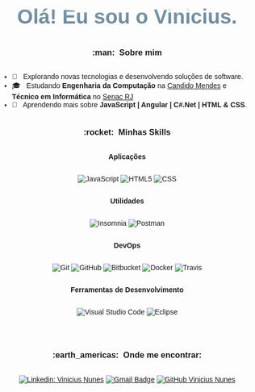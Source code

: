 <!DOCTYPE html>
<html lang="en">
<head>
    <meta charset="UTF-8">
    <meta http-equiv="X-UA-Compatible" content="IE=edge">
    <meta name="viewport" content="width=device-width, initial-scale=1.0">
    <title>Document</title>
<style>
    body,html{margin:0;padding:0;height:100%;}
body{
  background:url('https://farm9.staticflickr.com/8760/17195790401_ceeeafcddb_o.jpg');
  background-size:cover;
  font-family: 'Cabin Condensed', sans-serif;
  display:flex;
  flex-direction:column;
  justify-content:center;
  align-items:center;
}
svg{font-weight:bold;max-width:600px;height:auto;}
</style>
</head>
<body>
    <svg viewbox="0 0 100 20">
        <defs>
          <linearGradient id="gradient" x1="0" x2="0" y1="0" y2="1">
            <stop offset="5%" stop-color="#326384"/>
            <stop offset="95%" stop-color="#123752"/>
          </linearGradient>
          <pattern id="wave" x="0" y="0" width="120" height="20" patternUnits="userSpaceOnUse">
            <path id="wavePath" d="M-40 9 Q-30 7 -20 9 T0 9 T20 9 T40 9 T60 9 T80 9 T100 9 T120 9 V20 H-40z" mask="url(#mask)" fill="url(#gradient)"> 
              <animateTransform
                  attributeName="transform"
                  begin="0s"
                  dur="1.5s"
                  type="translate"
                  from="0,0"
                  to="40,0"
                  repeatCount="indefinite" />
            </path>
          </pattern>
        </defs>
        <text text-anchor="middle" x="50" y="15" font-size="8" fill="url(#wave)"  fill-opacity="0.6">Olá! Eu sou o Vinicius.</text>
        <text text-anchor="middle" x="50" y="15" font-size="8" fill="url(#gradient)" fill-opacity="0.1">Olá! Eu sou o Vinicius.</text>
      </svg>
      
</body>
</html>


<h3> :man: &nbsp;Sobre mim </h3>

- 🤔 &nbsp; Explorando novas tecnologias e desenvolvendo soluções de software.
- 🎓 &nbsp; Estudando **Engenharia da Computação** na <a href="https://www.candidomendes.edu.br/">Candido Mendes</a> e **Técnico em Informática** no <a href="https://www.rj.senac.br/">Senac RJ</a>
- 🌱 &nbsp; Aprendendo mais sobre **JavaScript | Angular | C#.Net | HTML & CSS**.

<h3> :rocket: &nbsp;Minhas Skills </h3>

**Aplicações**

  
  
  ![JavaScript](https://img.shields.io/badge/-JavaScript-333333?style=flat&logo=javascript)
  ![HTML5](https://img.shields.io/badge/-HTML5-333333?style=flat&logo=HTML5)
  ![CSS](https://img.shields.io/badge/-CSS-333333?style=flat&logo=CSS3&logoColor=1572B6)
 

**Utilidades**

  ![Insomnia](https://img.shields.io/badge/-Insomnia-333333?style=flat&logo=insomnia)
  ![Postman](https://img.shields.io/badge/-Postman-333333?style=flat&logo=postman)

**DevOps**

  ![Git](https://img.shields.io/badge/-Git-333333?style=flat&logo=git)
  ![GitHub](https://img.shields.io/badge/-GitHub-333333?style=flat&logo=github)
  ![Bitbucket](https://img.shields.io/badge/-Bitbucket-333333?style=flat&logo=bitbucket)
  ![Docker](https://img.shields.io/badge/-Docker-333333?style=flat&logo=docker)
  ![Travis](https://img.shields.io/badge/-Travis-333333?style=flat&logo=travis)

**Ferramentas de Desenvolvimento**

  ![Visual Studio Code](https://img.shields.io/badge/-Visual%20Studio%20Code-333333?style=flat&logo=visual-studio-code&logoColor=007ACC)
  ![Eclipse](https://img.shields.io/badge/-Eclipse-333333?style=flat&logo=eclipse-ide&logoColor=2C2255)

<br/>



<br/>

<h3> :earth_americas: &nbsp;Onde me encontrar: </h3> 

[![Linkedin: Vinicius Nunes](https://img.shields.io/badge/-USERNAME-blue?style=flat-square&logo=Linkedin&logoColor=white&link=https://www.linkedin.com/in/vinicius-nunes-8a67b3204/)](https://www.linkedin.com/in/vinicius-nunes-8a67b3204/)
[![Gmail Badge](https://img.shields.io/badge/-vjmn30@gmail.com-006bed?style=flat-square&logo=Gmail&logoColor=white&link=mailto:vjmn30@gmail.com)](mailto:vjmn30@gmail.com)
[![GitHub Vinicius Nunes]( https://img.shields.io/github/followers/VanessaSwerts?label=follow&style=social)](https://github.com/Vinicius-Jr-Melo-Nunes)
